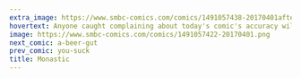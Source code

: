 ```yaml
---
extra_image: https://www.smbc-comics.com/comics/1491057438-20170401after.png
hovertext: Anyone caught complaining about today's comic's accuracy will be compelled to wear a tonsure.
image: https://www.smbc-comics.com/comics/1491057422-20170401.png
next_comic: a-beer-gut
prev_comic: you-suck
title: Monastic
---
```


